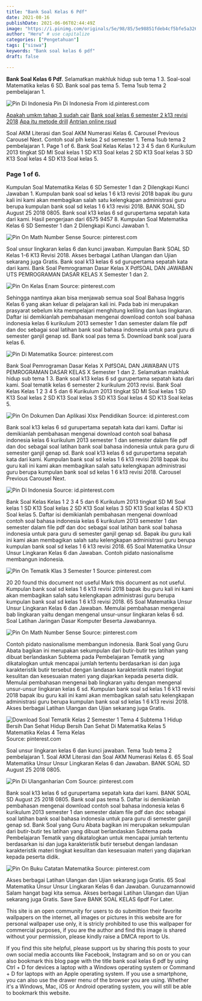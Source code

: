 ```yaml
---
title: "Bank Soal Kelas 6 Pdf"
date: 2021-08-16
publishDate: 2021-06-06T02:44:49Z
image: "https://i.pinimg.com/originals/5e/98/85/5e98851fdeb4cf5bfe5a326944c85085.jpg"
author: "Heru" # use capitalize
categories: ["Pengetahuan"]
tags: ["siswa"]
keywords: "Bank soal kelas 6 pdf"
draft: false

---
```

<script type='text/javascript' src='//pl15944992.alternativecpmgate.com/6c/6f/d6/6c6fd630211742b4db132bd23b46b946.js'></script>
<script type='text/javascript' src='//pl15944975.alternativecpmgate.com/86/71/9a/86719ae0c65e9b2f7eb2905a08638c06.js'></script>
**Bank Soal Kelas 6 Pdf**. Selamatkan makhluk hidup sub tema 1 3. Soal-soal Matematika kelas 6 SD. Bank soal pas tema 5. Tema 1sub tema 2 pembelajaran 1.

![Pin Di Indonesia](https://i.pinimg.com/originals/46/f5/69/46f5695b7019a06200af7603b9ab9528.jpg "Pin Di Indonesia")
Pin Di Indonesia From id.pinterest.com

[Apakah umkm tahap 3 sudah cair](/apakah-umkm-tahap-3-sudah-cair/)
[Bank soal kelas 6 semester 2 k13 revisi 2018](/bank-soal-kelas-6-semester-2-k13-revisi-2018/)
[Apa itu metode drill](/apa-itu-metode-drill/)
[Antrian online rsud](/antrian-online-rsud/)

Soal AKM Literasi dan Soal AKM Numerasi Kelas 6. Carousel Previous Carousel Next. Contoh soal plh kelas 2 sd semester 1. Tema 1sub tema 2 pembelajaran 1. Page 1 of 6. Bank Soal Kelas Kelas 1 2 3 4 5 dan 6 Kurikulum 2013 tingkat SD MI Soal kelas 1 SD K13 Soal kelas 2 SD K13 Soal kelas 3 SD K13 Soal kelas 4 SD K13 Soal kelas 5.

### Page 1 of 6.

Kumpulan Soal Matematika Kelas 6 SD Semester 1 dan 2 Dilengkapi Kunci Jawaban 1. Kumpulan bank soal sd kelas 1 6 k13 revisi 2018 bapak ibu guru kali ini kami akan membagikan salah satu kelengkapan administrasi guru berupa kumpulan bank soal sd kelas 1 6 k13 revisi 2018. BANK SOAL SD August 25 2018 0805. Bank soal k13 kelas 6 sd gurupertama sepatah kata dari kami. Hasil pengerjaan dari 6575 9457 8. Kumpulan Soal Matematika Kelas 6 SD Semester 1 dan 2 Dilengkapi Kunci Jawaban 1.


![Pin On Math Number Sense](https://i.pinimg.com/736x/b5/c6/05/b5c605197ff70cd8a30849c2c582de79.jpg "Pin On Math Number Sense")
Source: pinterest.com

Soal unsur lingkaran kelas 6 dan kunci jawaban. Kumpulan Bank SOAL SD Kelas 1-6 K13 Revisi 2018. Akses berbagai Latihan Ulangan dan Ujian sekarang juga Gratis. Bank soal k13 kelas 6 sd gurupertama sepatah kata dari kami. Bank Soal Pemrograman Dasar Kelas X PdfSOAL DAN JAWABAN UTS PEMROGRAMAN DASAR KELAS X Semester 1 dan 2.

![Pin On Kelas Enam](https://i.pinimg.com/originals/74/e9/0d/74e90df247769cfe452fcd46cf86e8b0.jpg "Pin On Kelas Enam")
Source: pinterest.com

Sehingga nantinya akan bisa menjawab semua soal Soal Bahasa Inggris Kelas 6 yang akan keluar di pelajaran kali ini. Pada bab ini merupakan prasyarat sebelum kita mempelajari menghitung keliling dan luas lingkaran. Daftar isi demikianlah pembahasan mengenai download contoh soal bahasa indonesia kelas 6 kurikulum 2013 semester 1 dan semester dalam file pdf dan doc sebagai soal latihan bank soal bahasa indonesia untuk para guru di semester ganjil genap sd. Bank soal pas tema 5. Download bank soal juara kelas 6.

![Pin Di Matematika](https://i.pinimg.com/originals/8b/e1/1e/8be11ee1117f863356b727034b84e5ea.png "Pin Di Matematika")
Source: pinterest.com

Bank Soal Pemrograman Dasar Kelas X PdfSOAL DAN JAWABAN UTS PEMROGRAMAN DASAR KELAS X Semester 1 dan 2. Selamatkan makhluk hidup sub tema 1 3. Bank soal k13 kelas 6 sd gurupertama sepatah kata dari kami. Soal tematik kelas 6 semester 2 kurikulum 2013 revisi. Bank Soal Kelas Kelas 1 2 3 4 5 dan 6 Kurikulum 2013 tingkat SD MI Soal kelas 1 SD K13 Soal kelas 2 SD K13 Soal kelas 3 SD K13 Soal kelas 4 SD K13 Soal kelas 5.

![Pin On Dokumen Dan Aplikasi Xlsx Pendidikan](https://i.pinimg.com/originals/68/1b/de/681bde1e676fb73978ba9e82ebe655c9.jpg "Pin On Dokumen Dan Aplikasi Xlsx Pendidikan")
Source: id.pinterest.com

Bank soal k13 kelas 6 sd gurupertama sepatah kata dari kami. Daftar isi demikianlah pembahasan mengenai download contoh soal bahasa indonesia kelas 6 kurikulum 2013 semester 1 dan semester dalam file pdf dan doc sebagai soal latihan bank soal bahasa indonesia untuk para guru di semester ganjil genap sd. Bank soal k13 kelas 6 sd gurupertama sepatah kata dari kami. Kumpulan bank soal sd kelas 1 6 k13 revisi 2018 bapak ibu guru kali ini kami akan membagikan salah satu kelengkapan administrasi guru berupa kumpulan bank soal sd kelas 1 6 k13 revisi 2018. Carousel Previous Carousel Next.

![Pin Di Indonesia](https://i.pinimg.com/originals/46/f5/69/46f5695b7019a06200af7603b9ab9528.jpg "Pin Di Indonesia")
Source: id.pinterest.com

Bank Soal Kelas Kelas 1 2 3 4 5 dan 6 Kurikulum 2013 tingkat SD MI Soal kelas 1 SD K13 Soal kelas 2 SD K13 Soal kelas 3 SD K13 Soal kelas 4 SD K13 Soal kelas 5. Daftar isi demikianlah pembahasan mengenai download contoh soal bahasa indonesia kelas 6 kurikulum 2013 semester 1 dan semester dalam file pdf dan doc sebagai soal latihan bank soal bahasa indonesia untuk para guru di semester ganjil genap sd. Bapak ibu guru kali ini kami akan membagikan salah satu kelengkapan administrasi guru berupa kumpulan bank soal sd kelas 1 6 k13 revisi 2018. 65 Soal Matematika Unsur Unsur Lingkaran Kelas 6 dan Jawaban. Contoh pidato nasionalisme membangun indonesia.

![Pin On Tematik Klas 3 Semester 1](https://i.pinimg.com/originals/ca/56/d1/ca56d1a9fe83210c741004e88df5c226.png "Pin On Tematik Klas 3 Semester 1")
Source: pinterest.com

20 20 found this document not useful Mark this document as not useful. Kumpulan bank soal sd kelas 1 6 k13 revisi 2018 bapak ibu guru kali ini kami akan membagikan salah satu kelengkapan administrasi guru berupa kumpulan bank soal sd kelas 1 6 k13 revisi 2018. 65 Soal Matematika Unsur Unsur Lingkaran Kelas 6 dan Jawaban. Memulai pembahasan mengenai bab lingkaran yaitu dengan mengenal unsur-unsur lingkaran kelas 6 sd. Soal Latihan Jaringan Dasar Komputer Beserta Jawabannya.

![Pin On Math Number Sense](https://i.pinimg.com/474x/f9/2c/7e/f92c7e366a4de0c1f69141ff412e8b2f.jpg "Pin On Math Number Sense")
Source: pinterest.com

Contoh pidato nasionalisme membangun indonesia. Bank Soal yang Guru Abata bagikan ini merupakan sekumpulan dari butir-butir tes latihan yang dibuat berlandaskan Subtema pada Pembelajaran Tematik yang dikatalogkan untuk mencapai jumlah tertentu berdasarkan isi dan juga karakteristik butir tersebut dengan landasan karakteristik materi tingkat kesulitan dan kesesuaian materi yang diajarkan kepada peserta didik. Memulai pembahasan mengenai bab lingkaran yaitu dengan mengenal unsur-unsur lingkaran kelas 6 sd. Kumpulan bank soal sd kelas 1 6 k13 revisi 2018 bapak ibu guru kali ini kami akan membagikan salah satu kelengkapan administrasi guru berupa kumpulan bank soal sd kelas 1 6 k13 revisi 2018. Akses berbagai Latihan Ulangan dan Ujian sekarang juga Gratis.

![Download Soal Tematik Kelas 2 Semester 1 Tema 4 Subtema 1 Hidup Bersih Dan Sehat Hidup Bersih Dan Sehat Di Matematika Kelas 5 Matematika Kelas 4 Tema Kelas](https://i.pinimg.com/236x/fe/78/45/fe784563801e567a31bed602b232f24f.jpg "Download Soal Tematik Kelas 2 Semester 1 Tema 4 Subtema 1 Hidup Bersih Dan Sehat Hidup Bersih Dan Sehat Di Matematika Kelas 5 Matematika Kelas 4 Tema Kelas")
Source: pinterest.com

Soal unsur lingkaran kelas 6 dan kunci jawaban. Tema 1sub tema 2 pembelajaran 1. Soal AKM Literasi dan Soal AKM Numerasi Kelas 6. 65 Soal Matematika Unsur Unsur Lingkaran Kelas 6 dan Jawaban. BANK SOAL SD August 25 2018 0805.

![Pin Di Ulanganharian Com](https://i.pinimg.com/originals/09/2a/f3/092af3b44a1acd76a9b49d258b64a9a7.png "Pin Di Ulanganharian Com")
Source: pinterest.com

Bank soal k13 kelas 6 sd gurupertama sepatah kata dari kami. BANK SOAL SD August 25 2018 0805. Bank soal pas tema 5. Daftar isi demikianlah pembahasan mengenai download contoh soal bahasa indonesia kelas 6 kurikulum 2013 semester 1 dan semester dalam file pdf dan doc sebagai soal latihan bank soal bahasa indonesia untuk para guru di semester ganjil genap sd. Bank Soal yang Guru Abata bagikan ini merupakan sekumpulan dari butir-butir tes latihan yang dibuat berlandaskan Subtema pada Pembelajaran Tematik yang dikatalogkan untuk mencapai jumlah tertentu berdasarkan isi dan juga karakteristik butir tersebut dengan landasan karakteristik materi tingkat kesulitan dan kesesuaian materi yang diajarkan kepada peserta didik.

![Pin On Buku Catatan Matematika](https://i.pinimg.com/originals/5e/98/85/5e98851fdeb4cf5bfe5a326944c85085.jpg "Pin On Buku Catatan Matematika")
Source: pinterest.com

Akses berbagai Latihan Ulangan dan Ujian sekarang juga Gratis. 65 Soal Matematika Unsur Unsur Lingkaran Kelas 6 dan Jawaban. Guruzamannowid Salam hangat bagi kita semua. Akses berbagai Latihan Ulangan dan Ujian sekarang juga Gratis. Save Save BANK SOAL KELAS 6pdf For Later.

This site is an open community for users to do submittion their favorite wallpapers on the internet, all images or pictures in this website are for personal wallpaper use only, it is stricly prohibited to use this wallpaper for commercial purposes, if you are the author and find this image is shared without your permission, please kindly raise a DMCA report to Us.

If you find this site helpful, please support us by sharing this posts to your own social media accounts like Facebook, Instagram and so on or you can also bookmark this blog page with the title bank soal kelas 6 pdf by using Ctrl + D for devices a laptop with a Windows operating system or Command + D for laptops with an Apple operating system. If you use a smartphone, you can also use the drawer menu of the browser you are using. Whether it's a Windows, Mac, iOS or Android operating system, you will still be able to bookmark this website.
